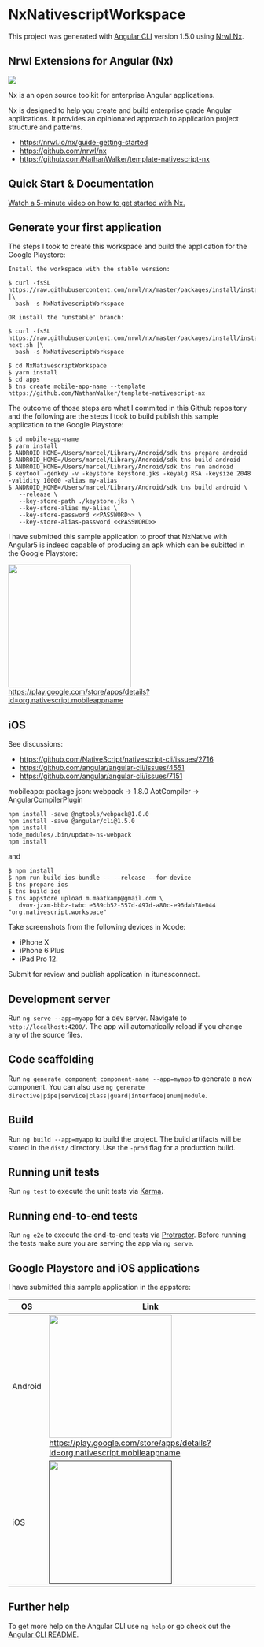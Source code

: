 # NxNativescriptWorkspace

This project was generated with [Angular CLI](https://github.com/angular/angular-cli) version 1.5.0 using [Nrwl Nx](https://nrwl.io/nx).

## Nrwl Extensions for Angular (Nx)

<a href="https://nrwl.io/nx"><img src="https://preview.ibb.co/mW6sdw/nx_logo.png"></a>

Nx is an open source toolkit for enterprise Angular applications.

Nx is designed to help you create and build enterprise grade Angular applications. It provides an opinionated approach to application project structure and patterns.

 * https://nrwl.io/nx/guide-getting-started
 * https://github.com/nrwl/nx
 * https://github.com/NathanWalker/template-nativescript-nx

## Quick Start & Documentation

[Watch a 5-minute video on how to get started with Nx.](http://nrwl.io/nx)

## Generate your first application

The steps I took to create this workspace and build the application for the Google Playstore: 

```
Install the workspace with the stable version:

$ curl -fsSL https://raw.githubusercontent.com/nrwl/nx/master/packages/install/install.sh |\
  bash -s NxNativescriptWorkspace

OR install the 'unstable' branch:
  
$ curl -fsSL https://raw.githubusercontent.com/nrwl/nx/master/packages/install/install-next.sh |\
  bash -s NxNativescriptWorkspace
  
$ cd NxNativescriptWorkspace 
$ yarn install
$ cd apps
$ tns create mobile-app-name --template https://github.com/NathanWalker/template-nativescript-nx
```

The outcome of those steps are what I commited in this Github repository and the following are the steps I took to build publish this sample application to the Google Playstore:

```
$ cd mobile-app-name
$ yarn install
$ ANDROID_HOME=/Users/marcel/Library/Android/sdk tns prepare android
$ ANDROID_HOME=/Users/marcel/Library/Android/sdk tns build android
$ ANDROID_HOME=/Users/marcel/Library/Android/sdk tns run android
$ keytool -genkey -v -keystore keystore.jks -keyalg RSA -keysize 2048 -validity 10000 -alias my-alias
$ ANDROID_HOME=/Users/marcel/Library/Android/sdk tns build android \
   --release \
   --key-store-path ./keystore.jks \
   --key-store-alias my-alias \
   --key-store-password <<PASSWORD>> \
   --key-store-alias-password <<PASSWORD>>
```

I have submitted this sample application to proof that NxNative with Angular5 is indeed capable of producing an apk which can be subitted in the Google Playstore:

<a href="https://play.google.com/store/apps/details?id=org.nativescript.mobileappname"><img src="https://raw.githubusercontent.com/marcelmaatkamp/NxNativescriptWorkspace/master/.github/google_playstore_screenshot.png" width="250" ></a><br /> https://play.google.com/store/apps/details?id=org.nativescript.mobileappname

## iOS

See discussions:

 * https://github.com/NativeScript/nativescript-cli/issues/2716
 * https://github.com/angular/angular-cli/issues/4551
 * https://github.com/angular/angular-cli/issues/7151

mobileapp: 
 package.json: webpack -> 1.8.0
 AotCompiler -> AngularCompilerPlugin
 
```
npm install -save @ngtools/webpack@1.8.0
npm install -save @angular/cli@1.5.0
npm install
node_modules/.bin/update-ns-webpack
npm install
```

and 

```
$ npm install
$ npm run build-ios-bundle -- --release --for-device
$ tns prepare ios
$ tns build ios
$ tns appstore upload m.maatkamp@gmail.com \
   dvov-jzxm-bbbz-twbc e389cb52-557d-497d-a80c-e96dab78e044 "org.nativescript.workspace"
```

Take screenshots from the following devices in Xcode:
 * iPhone X
 * iPhone 6 Plus
 * iPad Pro 12.
 
Submit for review and publish application in itunesconnect.

## Development server

Run `ng serve --app=myapp` for a dev server. Navigate to `http://localhost:4200/`. The app will automatically reload if you change any of the source files.

## Code scaffolding

Run `ng generate component component-name --app=myapp` to generate a new component. You can also use `ng generate directive|pipe|service|class|guard|interface|enum|module`.

## Build

Run `ng build --app=myapp` to build the project. The build artifacts will be stored in the `dist/` directory. Use the `-prod` flag for a production build.

## Running unit tests

Run `ng test` to execute the unit tests via [Karma](https://karma-runner.github.io).

## Running end-to-end tests

Run `ng e2e` to execute the end-to-end tests via [Protractor](http://www.protractortest.org/).
Before running the tests make sure you are serving the app via `ng serve`.

## Google Playstore and iOS applications

I have submitted this sample application in the appstore:

| OS | Link | 
| -- | -- |
| Android | <a href="https://play.google.com/store/apps/details?id=org.nativescript.mobileappname"><img src="https://raw.githubusercontent.com/marcelmaatkamp/NxNativescriptWorkspace/master/.github/google_playstore_screenshot.png" width="250" ></a><br /> https://play.google.com/store/apps/details?id=org.nativescript.mobileappname|
| iOS | <a href=""><img src="" width="250" ></a><br />| 

## Further help

To get more help on the Angular CLI use `ng help` or go check out the [Angular CLI README](https://github.com/angular/angular-cli/blob/master/README.md).
